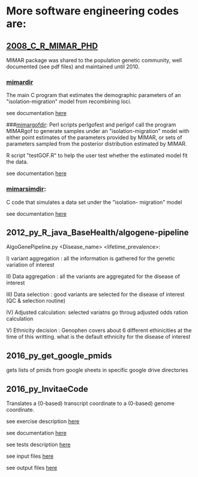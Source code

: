 # More software engineering codes are:

## [2008_C_R_MIMAR_PHD](2008_C_R_MIMAR_PHD)

MIMAR package was shared to the population genetic community, well documented (see pdf files) and maintained until 2010.

### [mimardir](2008_C_R_MIMAR_PHD/mimardir) 
The main C program that estimates the demographic parameters of an "isolation-migration" model from recombining loci.

see documentation [here](2008_C_R_MIMAR_PHD.pdf)


###[mimargofdir](2008_C_R_MIMAR_PHD/mimargofdir): 
Perl scripts perlgofest and perlgof call the program MIMARgof to generate samples under an 
"isolation-migration" model with either point estimates of the parameters provided by MIMAR, 
or sets of parameters sampled from the posterior distribution estimated by MIMAR.

R script "testGOF.R" to help the user test whether the estimated model fit the data.

see documentation [here](2008_C_R_MIMAR_PHD/mimargofdir/MIMARgofdoc.pdf)

### [mimarsimdir](2008_C_R_MIMAR_PHD/mimarsimdir): 
C code that simulates a data set under the "isolation- migration" model 

see documentation [here](2008_C_R_MIMAR_PHD/mimarsimdir/MIMARsimdoc.pdf)

## 2012_py_R_java_BaseHealth/algogene-pipeline

AlgoGenePipeline.py \<Disease_name\> \<lifetime_prevalence\>: 

   I)   variant aggregation : all the information is gathered for the genetic variation of interest

   II)  Data aggregation    : all the variants are aggregated for the disease of interest

   III) Data selection      : good variants are selected for the disease of interest (QC & selection routine)

   IV)  Adjusted calculation: selected variatns go throug adjusted odds ration calculation

   V)   Ethnicity decision  : Genophen covers about 6 different ethinicities at the time of this writting. what is the default ethnicity for the disease of interest


## 2016_py_get_google_pmids

gets lists of pmids from google sheets in specific google drive directories

## 2016_py_InvitaeCode

Translates a (0-based) transcript coordinate to a (0-based) genome coordinate.

see exercise description [here](2016_py_InvitaeCode/doc/InvitaeBioinformaticsExerciseB.pdf)

see documentation [here](https://rawgit.com/celinesf/personal/master/2016_py_InvitaeCode/doc/html/index.html)

see tests description [here](2016_py_InvitaeCode/doc/queries.xlsx)

see input files [here](2016_py_InvitaeCode/input_files)

see output files [here](2016_py_InvitaeCode/output_files)
